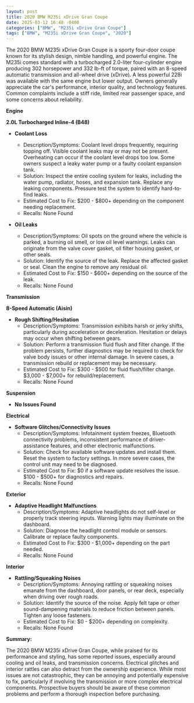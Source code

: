 ```yaml
---
layout: post
title: 2020 BMW M235i xDrive Gran Coupe
date: 2025-03-12 16:48 -0400
categories: ["BMW", "M235i xDrive Gran Coupe"]
tags: ["BMW", "M235i xDrive Gran Coupe", "2020"]
---
```

The 2020 BMW M235i xDrive Gran Coupe is a sporty four-door coupe known for its stylish design, nimble handling, and powerful engine. The M235i comes standard with a turbocharged 2.0-liter four-cylinder engine producing 302 horsepower and 332 lb-ft of torque, paired with an 8-speed automatic transmission and all-wheel drive (xDrive). A less powerful 228i was available with the same engine but lower output. Owners generally appreciate the car's performance, interior quality, and technology features. Common complaints include a stiff ride, limited rear passenger space, and some concerns about reliability.

**Engine**

**2.0L Turbocharged Inline-4 (B48)**

*   **Coolant Loss**
    *   Description/Symptoms: Coolant level drops frequently, requiring topping off. Visible coolant leaks may or may not be present. Overheating can occur if the coolant level drops too low. Some owners suspect a leaky water pump or a faulty coolant expansion tank.
    *   Solution: Inspect the entire cooling system for leaks, including the water pump, radiator, hoses, and expansion tank. Replace any leaking components. Pressure test the system to identify hard-to-find leaks.
    *   Estimated Cost to Fix: $200 - $800+ depending on the component needing replacement.
    *   Recalls: None Found

*   **Oil Leaks**
    *   Description/Symptoms: Oil spots on the ground where the vehicle is parked, a burning oil smell, or low oil level warnings. Leaks can originate from the valve cover gasket, oil filter housing gasket, or other seals.
    *   Solution: Identify the source of the leak. Replace the affected gasket or seal. Clean the engine to remove any residual oil.
    *   Estimated Cost to Fix: $150 - $600+ depending on the source of the leak.
    *   Recalls: None Found

**Transmission**

**8-Speed Automatic (Aisin)**

*   **Rough Shifting/Hesitation**
    *   Description/Symptoms: Transmission exhibits harsh or jerky shifts, particularly during acceleration or deceleration. Hesitation or delays may occur when shifting between gears.
    *   Solution: Perform a transmission fluid flush and filter change. If the problem persists, further diagnostics may be required to check for valve body issues or other internal damage. In severe cases, a transmission rebuild or replacement may be necessary.
    *   Estimated Cost to Fix: $300 - $500 for fluid flush/filter change. $3,000 - $7,000+ for rebuild/replacement.
    *   Recalls: None Found

**Suspension**

*   **No Issues Found**

**Electrical**

*   **Software Glitches/Connectivity Issues**
    *   Description/Symptoms: Infotainment system freezes, Bluetooth connectivity problems, inconsistent performance of driver-assistance features, and other electronic malfunctions.
    *   Solution: Check for available software updates and install them. Reset the system to factory settings. In more severe cases, the control unit may need to be diagnosed.
    *   Estimated Cost to Fix: $0 if a software update resolves the issue. $100 - $500+ for diagnostics and repairs.
    *   Recalls: None Found

**Exterior**

*   **Adaptive Headlight Malfunctions**
    *   Description/Symptoms: Adaptive headlights do not self-level or properly track steering inputs. Warning lights may illuminate on the dashboard.
    *   Solution: Diagnose the headlight control module or sensors. Calibrate or replace faulty components.
    *   Estimated Cost to Fix: $300 - $1,000+ depending on the part needed.
    *   Recalls: None Found

**Interior**

*   **Rattling/Squeaking Noises**
    *   Description/Symptoms: Annoying rattling or squeaking noises emanate from the dashboard, door panels, or rear deck, especially when driving over rough roads.
    *   Solution: Identify the source of the noise. Apply felt tape or other sound-dampening materials to reduce friction between panels. Tighten any loose fasteners.
    *   Estimated Cost to Fix: $0 - $200+ depending on complexity.
    *   Recalls: None Found

**Summary:**

The 2020 BMW M235i xDrive Gran Coupe, while praised for its performance and styling, has some reported issues, especially around cooling and oil leaks, and transmission concerns. Electrical glitches and interior rattles can also detract from the ownership experience. While most issues are not catastrophic, they can be annoying and potentially expensive to fix, particularly if involving the transmission or more complex electrical components. Prospective buyers should be aware of these common problems and perform a thorough inspection before purchasing.

